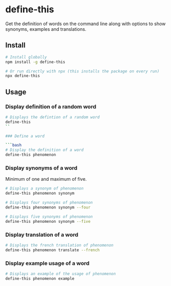 # define-this

Get the definition of words on the command line along with options to show synonyms, examples and translations. 

## Install

```bash
# Install globally
npm install -g define-this

# Or run directly with npx (this installs the package on every run)
npx define-this
```

## Usage

### Display definition of a random word

```bash
# Displays the defintion of a random word
define-this
``

### Define a word

```bash
# Display the definition of a word
define-this phenomenon
```

### Display synonyms of a word

Minimum of one and maximum of five.

```bash
# Displays a synonym of phenomenon
define-this phenomenon synonym

# Displays four synonyms of phenomenon
define-this phenomenon synonym --four

# Displays five synonyms of phenomenon
define-this phenomenon synonym --five
```

### Display translation of a word

```bash
# Displays the french translation of phenomenon
define-this phenomenon translate --french
```

### Display example usage of a word

```bash
# Displays an example of the usage of phenomenon
define-this phenomenon example
```
